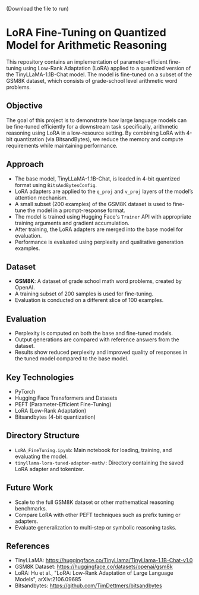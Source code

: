 (Download the file to run)
# LoRA Fine-Tuning on Quantized Model for Arithmetic Reasoning

This repository contains an implementation of parameter-efficient fine-tuning using Low-Rank Adaptation (LoRA) applied to a quantized version of the TinyLLaMA-1.1B-Chat model. The model is fine-tuned on a subset of the GSM8K dataset, which consists of grade-school level arithmetic word problems.

## Objective

The goal of this project is to demonstrate how large language models can be fine-tuned efficiently for a downstream task specifically, arithmetic reasoning using LoRA in a low-resource setting. By combining LoRA with 4-bit quantization (via BitsandBytes), we reduce the memory and compute requirements while maintaining performance.

## Approach

- The base model, TinyLLaMA-1.1B-Chat, is loaded in 4-bit quantized format using `BitsAndBytesConfig`.
- LoRA adapters are applied to the `q_proj` and `v_proj` layers of the model’s attention mechanism.
- A small subset (200 examples) of the GSM8K dataset is used to fine-tune the model in a prompt-response format.
- The model is trained using Hugging Face's `Trainer` API with appropriate training arguments and gradient accumulation.
- After training, the LoRA adapters are merged into the base model for evaluation.
- Performance is evaluated using perplexity and qualitative generation examples.

## Dataset

- **GSM8K**: A dataset of grade school math word problems, created by OpenAI.
- A training subset of 200 samples is used for fine-tuning.
- Evaluation is conducted on a different slice of 100 examples.

## Evaluation

- Perplexity is computed on both the base and fine-tuned models.
- Output generations are compared with reference answers from the dataset.
- Results show reduced perplexity and improved quality of responses in the tuned model compared to the base model.

## Key Technologies

- PyTorch
- Hugging Face Transformers and Datasets
- PEFT (Parameter-Efficient Fine-Tuning)
- LoRA (Low-Rank Adaptation)
- Bitsandbytes (4-bit quantization)

## Directory Structure

- `LoRA_FineTuning.ipynb`: Main notebook for loading, training, and evaluating the model.
- `tinyllama-lora-tuned-adapter-math/`: Directory containing the saved LoRA adapter and tokenizer.

## Future Work

- Scale to the full GSM8K dataset or other mathematical reasoning benchmarks.
- Compare LoRA with other PEFT techniques such as prefix tuning or adapters.
- Evaluate generalization to multi-step or symbolic reasoning tasks.

## References

- TinyLLaMA: https://huggingface.co/TinyLlama/TinyLlama-1.1B-Chat-v1.0
- GSM8K Dataset: https://huggingface.co/datasets/openai/gsm8k
- LoRA: Hu et al., "LoRA: Low-Rank Adaptation of Large Language Models", arXiv:2106.09685
- Bitsandbytes: https://github.com/TimDettmers/bitsandbytes

